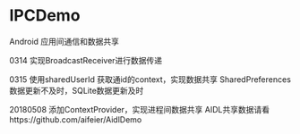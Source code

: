 # IPCDemo
Android 应用间通信和数据共享
  
0314 实现BroadcastReceiver进行数据传递

0315 使用sharedUserId 获取通id的context，实现数据共享 SharedPreferences数据更新不及时，SQLite数据更新及时

20180508 添加ContextProvider，实现进程间数据共享
         AIDL共享数据请看https://github.com/aifeier/AidlDemo
